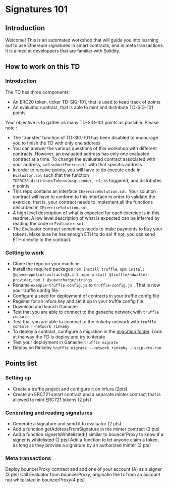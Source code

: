 # Signatures 101

## Introduction
Welcome! This is an automated workshop that will guide you into learning out to use Ethereum signatures in smart contracts, and in meta transactions.
It is aimed at developpers that are familiar with Solidity.

## How to work on this TD
### Introduction
The TD has three components:
- An ERC20 token, ticker TD-SIG-101, that is used to keep track of points 
- An evaluator contract, that is able to mint and distribute TD-SIG-101 points

Your objective is to gather as many TD-SIG-101 points as possible. Please note :
- The 'transfer' function of TD-SIG-101 has been disabled to encourage you to finish the TD with only one address
- You can answer the various questions of this workshop with different contracts. However, an evaluated address has only one evaluated contract at a time. To change the evaluated contract associated with your address, call `submitExercice()`  with that specific address.
- In order to receive points, you will have to do execute code in `Evaluator.sol` such that the function `TDERC20.distributeTokens(msg.sender, n);` is triggered, and distributes n points.
- This repo contains an interface `IExerciceSolution.sol`. Your solution contract will have to conform to this interface in order to validate the exercice; that is, your contract needs to implement all the functions described in `IExerciceSolution.sol`. 
- A high level description of what is expected for each exercice is in this readme. A low level description of what is expected can be inferred by reading the code in `Evaluator.sol`.
- The Evaluator contract sometimes needs to make payments to buy your tokens. Make sure he has enough ETH to do so! If not, you can send ETH directly to the contract.

### Getting to work
- Clone the repo on your machine
- Install the required packages `npm install truffle`, `npm install @openzeppelin/contracts@3.4.1` , `npm install @truffle/hdwallet-provider`, `npm i @supercharge/strings`
- Rename `example-truffle-config.js` to `truffle-config.js` . That is now your truffle config file.
- Configure a seed for deployment of contracts in your truffle config file
- Register for an infura key and set it up in your truffle config file
- Download and launch Ganache
- Test that you are able to connect to the ganache network with `truffle console`
- Test that you are able to connect to the rinkeby network with `truffle console --network rinkeby`
- To deploy a contract, configure a migration in the [migration folder](migrations). Look at the way the TD is deploy and try to iterate
- Test your deployment in Ganache `truffle migrate`
- Deploy on Rinkeby `truffle migrate --network rinkeby --skip-dry-run`


## Points list
### Setting up

- Create a truffle project and configure it on Infura (2pts)
- Create an ERC721 smart contract and a separate minter contract that is allowed to mint ERC721 tokens (2 pts)

### Generating and reading signatures
- Generate a signature and send it to evaluator (2 pts)
- Add a function getAddressFromSignature in the minter contract (2 pts)
- Add a function signerIsWhitelisted() similar to bouncerProxy to know if a signer is whitelisted (2 pts)
Add a function to let anyone claim a token, as long as they provide a signature by an authorized minter (3 pts)

### Meta transactions
Deploy bouncerProxy contract and add one of your account (A) as a signer (3 pts)
Call Evaluator from bouncerProxy, originatin the tx from an account not whitelisted in bouncerProxy(4 pts)

